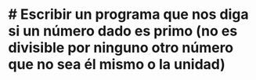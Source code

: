 # # Escribir un programa que nos diga si un número dado es primo (no es divisible por ninguno otro número que no sea él mismo o la unidad)